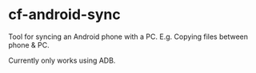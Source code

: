 # cf-android-sync

Tool for syncing an Android phone with a PC. E.g. Copying files between phone & PC.

Currently only works using ADB.